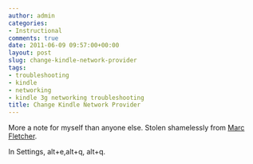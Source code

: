 ```yaml
---
author: admin
categories:
- Instructional
comments: true
date: 2011-06-09 09:57:00+00:00
layout: post
slug: change-kindle-network-provider
tags:
- troubleshooting
- kindle
- networking
- kindle 3g networking troubleshooting
title: Change Kindle Network Provider
---
```



More a note for myself than anyone else. Stolen shamelessly from [Marc Fletcher](http://bit.ly/mxs3Cn).

In Settings, alt+e,alt+q, alt+q.

